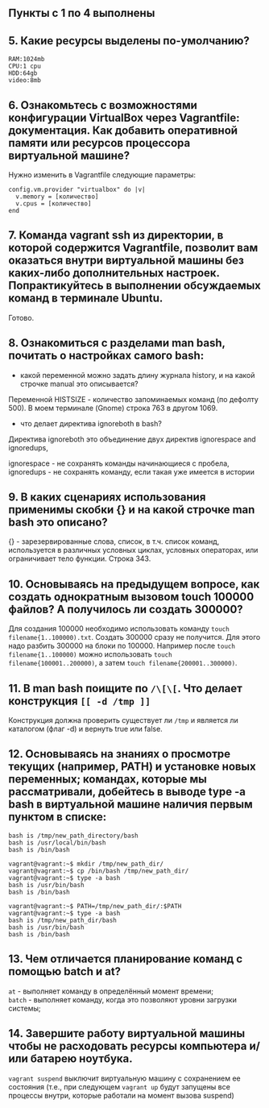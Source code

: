 ## Пункты с 1 по 4 выполнены

## 5. Какие ресурсы выделены по-умолчанию?
```
RAM:1024mb
CPU:1 cpu
HDD:64gb
video:8mb
```
## 6. Ознакомьтесь с возможностями конфигурации VirtualBox через Vagrantfile: документация. Как добавить оперативной памяти или ресурсов процессора виртуальной машине?

Нужно изменить в Vagrantfile следующие параметры:
```
config.vm.provider "virtualbox" do |v|
  v.memory = [количество]
  v.cpus = [количество]
end
```
## 7. Команда vagrant ssh из директории, в которой содержится Vagrantfile, позволит вам оказаться внутри виртуальной машины без каких-либо дополнительных настроек. Попрактикуйтесь в выполнении обсуждаемых команд в терминале Ubuntu.

Готово.

## 8. Ознакомиться с разделами man bash, почитать о настройках самого bash:

 - какой переменной можно задать длину журнала history, и на какой строчке manual это описывается?

Переменной HISTSIZE - количество запоминаемых команд (по дефолту 500). В моем терминале (Gnome) строка 763 в другом 1069.

 - что делает директива ignoreboth в bash?

Директива ignoreboth это объединение двух директив ignorespace and ignoredups, 
    
ignorespace - не сохранять команды начинающиеся с пробела, 
ignoredups - не сохранять команду, если такая уже имеется в истории
 
## 9. В каких сценариях использования применимы скобки {} и на какой строчке man bash это описано?

{} - зарезервированные слова, список, в т.ч. список команд, используется в различных условных циклах, условных операторах, или ограничивает тело функции. Строка 343.

## 10. Основываясь на предыдущем вопросе, как создать однократным вызовом touch 100000 файлов? А получилось ли создать 300000?

Для создания 100000 необходимо использовать команду `touch filename{1..100000).txt`. Создать 300000 сразу не получится. Для этого надо разбить 300000 на блоки по 100000. Например после `touch filename{1..100000)` можно использовать `touch filename{100001..200000)`, а затем `touch filename{200001..300000)`.

## 11. В man bash поищите по  `/\[\[`. Что делает конструкция  `[[ -d /tmp ]]`

Конструкция должна проверить существует ли `/tmp` и является ли каталогом (флаг -d) и вернуть true или false.

## 12. Основываясь на знаниях о просмотре текущих (например, PATH) и установке новых переменных; командах, которые мы рассматривали, добейтесь в выводе type -a bash в виртуальной машине наличия первым пунктом в списке:  
```
bash is /tmp/new_path_directory/bash
bash is /usr/local/bin/bash
bash is /bin/bash
```
```
vagrant@vagrant:~$ mkdir /tmp/new_path_dir/
vagrant@vagrant:~$ cp /bin/bash /tmp/new_path_dir/
vagrant@vagrant:~$ type -a bash
bash is /usr/bin/bash
bash is /bin/bash

vagrant@vagrant:~$ PATH=/tmp/new_path_dir/:$PATH
vagrant@vagrant:~$ type -a bash
bash is /tmp/new_path_dir/bash
bash is /usr/bin/bash
bash is /bin/bash
```

## 13. Чем отличается планирование команд с помощью batch и at?

`at` - выполняет команду в определённый момент времени;  
`batch` - выполняет команду, когда это позволяют уровни загрузки системы;

## 14. Завершите работу виртуальной машины чтобы не расходовать ресурсы компьютера и/или батарею ноутбука.

`vagrant suspend` выключит виртуальную машину с сохранением ее состояния (т.е., при следующем `vagrant up` будут запущены все процессы внутри, которые работали на момент вызова suspend)
